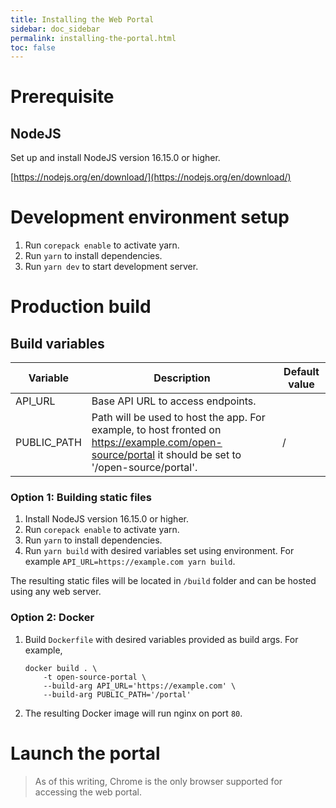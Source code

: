 ```yaml
---
title: Installing the Web Portal
sidebar: doc_sidebar
permalink: installing-the-portal.html
toc: false
---
```


# Prerequisite

## NodeJS

Set up and install NodeJS version 16.15.0 or higher.

[https://nodejs.org/en/download/](https://nodejs.org/en/download/)

# Development environment setup

1. Run `corepack enable` to activate yarn.
2. Run `yarn` to install dependencies.
3. Run `yarn dev` to start development server.

# Production build

## Build variables

| Variable    | Description                                                  | Default value |
| ----------- | ------------------------------------------------------------ | ------------- |
| API_URL     | Base API URL to access endpoints.                            |               |
| PUBLIC_PATH | Path will be used to host the app. For example, to host fronted on https://example.com/open-source/portal it should be set to '/open-source/portal'. | /             |

### Option 1: Building static files

1. Install NodeJS version 16.15.0 or higher.
2. Run `corepack enable` to activate yarn.
3. Run `yarn` to install dependencies.
4. Run `yarn build` with desired variables set using environment. For example `API_URL=https://example.com yarn build`.

The resulting static files will be located in `/build` folder and can be hosted using any web server.

### Option 2: Docker

1. Build `Dockerfile` with desired variables provided as build args. For example,
    ```
    docker build . \
        -t open-source-portal \
        --build-arg API_URL='https://example.com' \
        --build-arg PUBLIC_PATH='/portal'
    ```
2. The resulting Docker image will run nginx on port `80`.

# Launch the portal
> As of this writing, Chrome is the only browser supported for accessing the web portal.